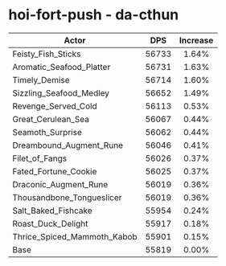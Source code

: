 # hoi-fort-push - da-cthun
| Actor | DPS | Increase |
|---|:---:|:---:|
|Feisty_Fish_Sticks|56733|1.64%|
|Aromatic_Seafood_Platter|56731|1.63%|
|Timely_Demise|56714|1.60%|
|Sizzling_Seafood_Medley|56652|1.49%|
|Revenge_Served_Cold|56113|0.53%|
|Great_Cerulean_Sea|56067|0.44%|
|Seamoth_Surprise|56062|0.44%|
|Dreambound_Augment_Rune|56046|0.41%|
|Filet_of_Fangs|56026|0.37%|
|Fated_Fortune_Cookie|56025|0.37%|
|Draconic_Augment_Rune|56019|0.36%|
|Thousandbone_Tongueslicer|56019|0.36%|
|Salt_Baked_Fishcake|55954|0.24%|
|Roast_Duck_Delight|55917|0.18%|
|Thrice_Spiced_Mammoth_Kabob|55901|0.15%|
|Base|55819|0.00%|
